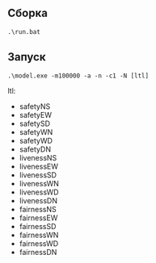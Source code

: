 
## Сборка
```bat
.\run.bat
```

## Запуск
```
.\model.exe -m100000 -a -n -c1 -N [ltl]
```
ltl:
 - safetyNS
 - safetyEW
 - safetySD
 - safetyWN
 - safetyWD
 - safetyDN
 - livenessNS
 - livenessEW
 - livenessSD
 - livenessWN
 - livenessWD
 - livenessDN
 - fairnessNS
 - fairnessEW
 - fairnessSD
 - fairnessWN
 - fairnessWD
 - fairnessDN